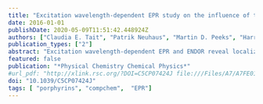 ```yaml
---
title: "Excitation wavelength-dependent EPR study on the influence of the conformation of multiporphyrin arrays on triplet state delocalization"
date: 2016-01-01
publishDate: 2020-05-09T11:51:42.448924Z
authors: ["Claudia E. Tait", "Patrik Neuhaus", "Martin D. Peeks", "Harry L. Anderson", "Christiane R Timmel"]
publication_types: ["2"]
abstract: "Excitation wavelength-dependent EPR and ENDOR reveal localization of the triplet state in twisted conformations of porphyrin oligomers."
featured: false
publication: "*Physical Chemistry Chemical Physics*"
#url_pdf: "http://xlink.rsc.org/?DOI=C5CP07424J file:///Files/A7/A7FE01F4-AC8C-420D-B79C-10790F12BB19.pdf papers3://publication/doi/10.1039/C5CP07424J"
doi: "10.1039/C5CP07424J"
tags: [ "porphyrins", "compchem",  "EPR"]
---
```


